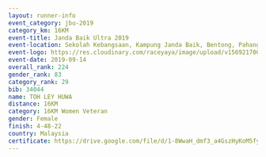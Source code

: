 ```yaml
---
layout: runner-info 
event_category: jbu-2019 
category_km: 16KM 
event-title: Janda Baik Ultra 2019 
event-location: Sekolah Kebangsaan, Kampung Janda Baik, Bentong, Pahang, Malaysia 
event-logo: https://res.cloudinary.com/raceyaya/image/upload/v1569217009/logo/janda-baik_vch1pc.jpg 
event-date: 2019-09-14
overall_rank: 224
gender_rank: 83
category_rank: 29
bib: 34044
name: TOH LEY HUWA
distance: 16KM
category: 16KM Women Veteran
gender: Female
finish: 4-48-22
country: Malaysia
certificate: https://drive.google.com/file/d/1-8WwaH_dmf3_a4GszHyKoM5fybz5p6RQ/view?usp=sharing
---
```

